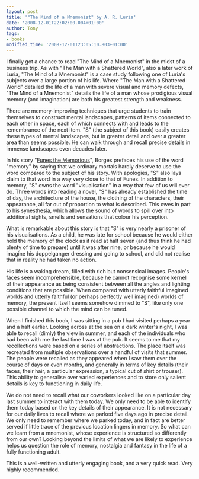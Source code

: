 ```yaml
---
layout: post
title: '"The Mind of a Mnemonist" by A. R. Luria'
date: '2008-12-01T22:02:00.004+01:00'
author: Tony
tags:
- books
modified_time: '2008-12-01T23:05:10.803+01:00'
---
```


I finally got a chance to read "The Mind of a Mnemonist" in the midst of a
business trip. As with "The Man with a Shattered World", also a later work of
Luria, "The Mind of a Mnemonist" is a case study following one of Luria's
subjects over a large portion of his life. Where "The Man with a Shattered
World" detailed the life of a man with severe visual and memory defects, "The
Mind of a Mnemonist" details the life of a man whose prodigious visual memory
(and imagination) are both his greatest strength and weakness.

There are memory-improving techniques that urge students to train themselves to
construct mental landscapes, patterns of items connected to each other in space,
each of which connects with and leads to the remembrance of the next item. "S"
(the subject of this book) easily creates these types of mental landscapes, but
in greater detail and over a greater area than seems possible. He can walk
through and recall precise details in immense landscapes even decades later.

In his story "[Funes the
Memorious](http://evans-experientialism.freewebspace.com/borges.htm)", Borges prefaces his use of the word "memory" by saying that we
ordinary mortals hardly deserve to use the word compared to the subject of his
story. With apologies, "S" also lays claim to that word in a way very close to
that of Funes. In addition to memory, "S" owns the word "visualisation" in a
way that few of us will ever do. Three words into reading a novel, "S" has
already established the time of day, the architecture of the house, the clothing
of the characters, their appearance, all far out of proportion to what is
described. This owes in part to his synesthesia, which allows the sound of
words to spill over into additional sights, smells and sensations that colour
his perception.

What is remarkable about this story is that "S" is very nearly a prisoner of his
visualisations. As a child, he was late for school because he would either hold
the memory of the clock as it read at half seven (and thus think he had plenty
of time to prepare) until it was after nine, or because he would imagine his
doppelganger dressing and going to school, and did not realise that in reality
he had taken no action.

His life is a waking dream, filled with rich but nonsensical images. People's
faces seem incomprehensible, because he cannot recognise some kernel of their
appearance as being consistent between all the angles and lighting conditions
that are possible. When compared with utterly faithful imagined worlds and
utterly faithful (or perhaps perfectly well imagined) worlds of memory, the
present itself seems somehow dimmed to "S", like only one possible channel to
which the mind can be tuned.

When I finished this book, I was sitting in a pub I had visited perhaps a year
and a half earlier. Looking across at the sea on a dark winter's night, I was
able to recall (dimly) the view in summer, and each of the individuals who had
been with me the last time I was at the pub. It seems to me that my
recollections were based on a series of abstractions. The place itself was
recreated from multiple observations over a handful of visits that summer. The
people were recalled as they appeared when I saw them over the course of days or
even months, and generally in terms of key details (their faces, their hair, a
particular expression, a typical cut of shirt or trouser). This ability to
generalise over varied experiences and to store only salient details is key to
functioning in daily life. 

We do not need to recall what our coworkers looked like on a particular day last
summer to interact with them today. We only need to be able to identify them
today based on the key details of their appearance. It is not necessary for our
daily lives to recall where we parked five days ago in precise detail. We only
need to remember where we parked today, and in fact are better served if little
trace of the previous location lingers in memory. So what can we learn from a
mnemonist, whose experience is structured so differently from our own?  Looking
beyond the limits of what we are likely to experience helps us question the role
of memory, nostalgia and fantasy in the life of a fully functioning adult.

This is a well-written and utterly engaging book, and a very quick read. Very
highly recommended.